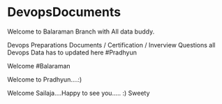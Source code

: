 # DevopsDocuments
Welcome to Balaraman Branch with All data buddy.

Devops Preparations Documents / Certification / Inverview Questions
all Devops Data has to updated here
#Pradhyun

Welcome #Balaraman

Welcome to Pradhyun....:)

Welcome Sailaja....Happy to see you..... :) Sweety

